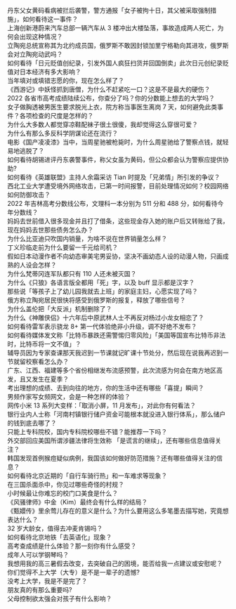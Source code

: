 丹东父女黄码看病被拦后袭警，警方通报「女子被拘十日，其父被采取强制措施」，如何看待这一事件？  
上海创新港蔚来汽车总部一辆汽车从 3 楼冲出大楼坠落，事故造成两人死亡，为何会出现这种情况？  
立陶宛总统宣称其为北约成员国，俄罗斯不敢因封锁加里宁格勒向其进攻，俄罗斯会对立陶宛动武吗？  
如何看待「日元贬值创纪录，引发外国人疯狂扫货并回国倒卖」此次日元创纪录贬值对日本经济有多大影响？  
当年填对或填错志愿的你，现在怎么样了？  
《西游记》中妖怪抓到唐僧，为什么不赶紧吃一口？这是不是最大的硬伤？  
2022 各省市高考成绩陆续公布，你查分了吗？你的分数能上想去的大学吗？  
女子做胸透被男医生要求脱光上衣，院方称当事医生离岗 7 天，如何避免此类事件？各项检查的尺度是怎样的？  
为什么大多数人都觉穿凉鞋配袜子很土很傻，我却觉得这么穿很可爱？  
为什么有那么多反科学阴谋论还在流行？  
电影《国产凌凌漆》当中，当周星驰被枪毙时，为什么周星驰给了警察点钱，就轻易地逃脱了？  
如何看待胡锡进评丹东袭警事件，称父女虽为黄码，但公众都会认为警察应提供协助?  
如何看待《英雄联盟》主持人余霜采访 Tian 时提及「兄弟情」所引发的争议？  
西北工业大学遭受境外网络攻击，已第一时间报警，目前处理情况如何？校园网络如何防御攻击？  
2022 年吉林高考分数线公布，文理科一本分别为 511 分和 488 分，如何看待今年分数线？  
妈妈去世前借入很多现金并且打了借条，这些现金存入她的账户后又转账给了我，现在妈妈去世那些债务怎么办？  
为什么比亚迪只吹国内销量，为啥不说在世界销量怎么样？  
丁义珍临走前为什么要留一千元给司机？  
假如日本动漫作者不向幼态审美宅男妥协，坚决不画幼态人设的动漫人物，只画成熟的人设会怎样？  
为什么梵蒂冈连军队都只有 110 人还未被灭国？  
为什么《只狼》各语言版全都用「死」字，以及 buff 显示都是汉字？  
那些说「等孩子上了幼儿园我就去上班」的家庭主妇，心愿实现了吗？  
俄方称立陶宛居民很快将感受到俄罗斯的报复，释放了哪些信号？  
为什么盖伦把「大反派」机制删除了？  
为什么《神雕侠侣》十六年后中原武林人士不再反对杨过小龙女相恋了？  
如何看待雷军表示骁龙 8+ 第一代体验绝非小升级，调不好绝不发布？  
如何看待媒体发文称「比特币暴跌还需警惕归零风险」「美国等国宣布比特币非法时，比特币将一文不值」？  
辅导员因为专家查课那天我迟到一节课就记旷课十节处分，然后现在说我再迟到一节就留校察看怎么办？  
广东、江西、福建等多个省份相继发布流感预警，此次流感为何会在南方地区高发，且又发生在夏季？  
考出理想的成绩、去到向往的地方，你的生活中还有哪些「喜提」瞬间？  
男频作家写女频网文，会是一种怎样的体验？  
网传小米 13 系列大变样：「取消小屏，11 月发布」，对此你有何看法？  
银行业内人士称「河南村镇银行储户资金可能根本就没进入银行体系」，那么储户的钱到底去哪了？  
只能上专科院校，国内专科院校哪些不错？能推荐一下吗？  
外交部回应美国所谓涉疆法律将生效称 「是谎言的继续」，还有哪些信息值得关注？  
韩国发现首例猴痘疑似病例，我国该如何做好防范措施？还有哪些值得关注的信息？  
如何看待北京近期的「自行车骑行热」和一车难求等现象？  
在三国杀面杀中，你见过哪些奇怪的村规？  
小时候最让你难忘的校门口美食是什么？  
《风骚律师》中金（Kim）最终会有什么样的结局？  
《甄嬛传》里余莺儿存在的意义是什么？为什么要用这么多笔墨去描写她，究竟想表达什么？  
32 岁大龄女，值得去冲麦肯锡吗？  
如何看待北京地铁「去英语化」现象？  
高考查成绩是什么体验？那一刻你有什么感受？  
成年人可以学钢琴吗？  
我想用我的高三暑假去改变，去突破自己的困境，能否给我一点建议或安慰呢？  
你们觉得不上大学（大专）是不是一辈子的遗憾?  
没考上大学，我是不是完了？  
朋友真的有那么重要吗?  
父母控制欲太强会对孩子有什么影响？  
